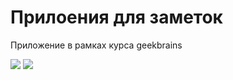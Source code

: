 # Прилоения для заметок

Приложение в рамках курса geekbrains

![](http://web-seedteam.ru/wp-content/uploads/2021/02/Снимок-экрана-от-2021-02-22-18-01-35.png)
![](http://web-seedteam.ru/wp-content/uploads/2021/02/Снимок-экрана-от-2021-02-22-18-01-45.png)
